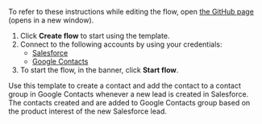 To refer to these instructions while editing the flow, open [the GitHub page](https://github.com/ot4i/app-connect-templates/tree/master/resources/markdown/Create%20a%20contact%20and%20add%20the%20contact%20to%20a%20Google%20Contacts%20group%20based%20on%20the%20product%20interest%20of%20the%20new%20Salesforce%20lead_instructions.md) (opens in a new window).

1. Click **Create flow** to start using the template.
2. Connect to the following accounts by using your credentials:
   - [Salesforce](https://www.ibm.com/docs/en/app-connect/containers_cd?topic=apps-salesforce) 
   - [Google Contacts](https://www.ibm.com/docs/en/app-connect/containers_cd?topic=apps-google-contacts)
3. To start the flow, in the banner, click **Start flow**.

Use this template to create a contact and add the contact to a contact group in Google Contacts whenever a new lead is created in Salesforce. The contacts created and are added to Google Contacts group based on the product interest of the new Salesforce lead.

